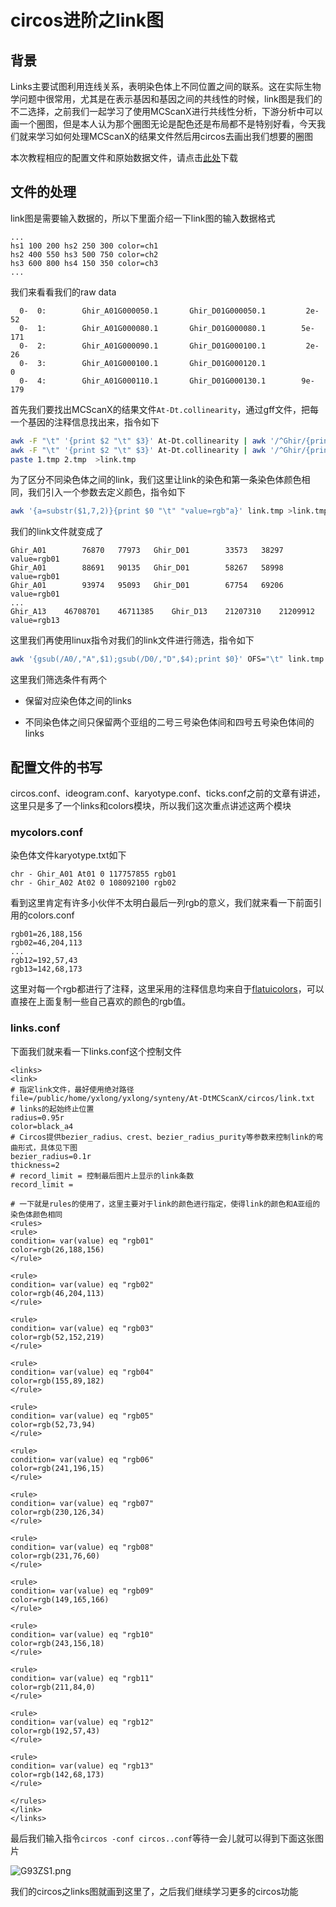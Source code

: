# circos进阶之link图

## 背景

Links主要试图利用连线关系，表明染色体上不同位置之间的联系。这在实际生物学问题中很常用，尤其是在表示基因和基因之间的共线性的时候，link图是我们的不二选择，之前我们一起学习了使用MCScanX进行共线性分析，下游分析中可以画一个圈图，但是本人认为那个圈图无论是配色还是布局都不是特别好看，今天我们就来学习如何处理MCScanX的结果文件然后用circos去画出我们想要的圈图

<!--more-->

本次教程相应的配置文件和原始数据文件，请点击[此处](https://github.com/yxlong-science/yxlong/archive/master.zip)下载

## 文件的处理

link图是需要输入数据的，所以下里面介绍一下link图的输入数据格式

```
...
hs1 100 200 hs2 250 300 color=ch1
hs2 400 550 hs3 500 750 color=ch2
hs3 600 800 hs4 150 350 color=ch3
...	
```

我们来看看我们的raw data

```
  0-  0:        Ghir_A01G000050.1       Ghir_D01G000050.1         2e-52
  0-  1:        Ghir_A01G000080.1       Ghir_D01G000080.1        5e-171
  0-  2:        Ghir_A01G000090.1       Ghir_D01G000100.1         2e-26
  0-  3:        Ghir_A01G000100.1       Ghir_D01G000120.1             0
  0-  4:        Ghir_A01G000110.1       Ghir_D01G000130.1        9e-179
```

首先我们要找出MCScanX的结果文件`At-Dt.collinearity`，通过gff文件，把每一个基因的注释信息找出来，指令如下

```bash
awk -F "\t" '{print $2 "\t" $3}' At-Dt.collinearity | awk '/^Ghir/{print $1}' | xargs -I {} grep {} ./At-Dt.gff | awk '{a=substr($2,1,8)}{print a "\t" $3 "\t" $4}' > 1.tmp
awk -F "\t" '{print $2 "\t" $3}' At-Dt.collinearity | awk '/^Ghir/{print $2}' | xargs -I {} grep {} ./At-Dt.gff | awk '{a=substr($2,1,8)}{print a "\t" $3 "\t" $4}' > 2.tmp
paste 1.tmp 2.tmp  >link.tmp
```

为了区分不同染色体之间的link，我们这里让link的染色和第一条染色体颜色相同，我们引入一个参数去定义颜色，指令如下

```bash
awk '{a=substr($1,7,2)}{print $0 "\t" "value=rgb"a}' link.tmp >link.tmp1
```

我们的link文件就变成了

```
Ghir_A01        76870   77973   Ghir_D01        33573   38297   value=rgb01
Ghir_A01        88691   90135   Ghir_D01        58267   58998   value=rgb01
Ghir_A01        93974   95093   Ghir_D01        67754   69206   value=rgb01
...
Ghir_A13	46708701	46711385	Ghir_D13	21207310	21209912	value=rgb13
```

这里我们再使用linux指令对我们的link文件进行筛选，指令如下

```bash
awk '{gsub(/A0/,"A",$1);gsub(/D0/,"D",$4);print $0}' OFS="\t" link.tmp|awk '{a=substr($1,7);b=substr($4,7);if(a==b){print $0}else if(a>=2&&a<=3&&b>=2&&b<=3){print $0}else if(a>=4&&a<=5&&b>=4&&b<=5){print $0}}'|awk '{gsub(/A([0-9])$/,"0&",$1);gsub(/D([0-9])$/,"0&",$4);print $0}' OFS="\t" |sed -e 's/0A/A0/g' -e 's/0D/D0/g' >link.txt
```

这里我们筛选条件有两个

+ 保留对应染色体之间的links

+ 不同染色体之间只保留两个亚组的二号三号染色体间和四号五号染色体间的links

## 配置文件的书写

circos.conf、ideogram.conf、karyotype.conf、ticks.conf之前的文章有讲述，这里只是多了一个links和colors模块，所以我们这次重点讲述这两个模块

### mycolors.conf

染色体文件karyotype.txt如下

```
chr - Ghir_A01 At01 0 117757855 rgb01
chr - Ghir_A02 At02 0 108092100 rgb02
```

看到这里肯定有许多小伙伴不太明白最后一列rgb的意义，我们就来看一下前面引用的colors.conf

```
rgb01=26,188,156
rgb02=46,204,113
...
rgb12=192,57,43
rgb13=142,68,173
```

这里对每一个rgb都进行了注释，这里采用的注释信息均来自于[flatuicolors](https://flatuicolors.com/palette/defo)，可以直接在上面复制一些自己喜欢的颜色的rgb值。

### links.conf

下面我们就来看一下links.conf这个控制文件

```
<links>
<link>
# 指定link文件，最好使用绝对路径
file=/public/home/yxlong/yxlong/synteny/At-DtMCScanX/circos/link.txt
# links的起始终止位置
radius=0.95r
color=black_a4
# Circos提供bezier_radius、crest、bezier_radius_purity等参数来控制link的弯曲形式，具体见下图
bezier_radius=0.1r
thickness=2
# record_limit = 控制最后图片上显示的link条数
record_limit = 

# 一下就是rules的使用了，这里主要对于link的颜色进行指定，使得link的颜色和A亚组的染色体颜色相同
<rules>
<rule>
condition= var(value) eq "rgb01"
color=rgb(26,188,156)
</rule>

<rule>
condition= var(value) eq "rgb02"
color=rgb(46,204,113)
</rule>

<rule>
condition= var(value) eq "rgb03"
color=rgb(52,152,219)
</rule>

<rule>
condition= var(value) eq "rgb04"
color=rgb(155,89,182)
</rule>

<rule>
condition= var(value) eq "rgb05"
color=rgb(52,73,94)
</rule>

<rule>
condition= var(value) eq "rgb06"
color=rgb(241,196,15)
</rule>

<rule>
condition= var(value) eq "rgb07"
color=rgb(230,126,34)
</rule>

<rule>
condition= var(value) eq "rgb08"
color=rgb(231,76,60)
</rule>

<rule>
condition= var(value) eq "rgb09"
color=rgb(149,165,166)
</rule>

<rule>
condition= var(value) eq "rgb10"
color=rgb(243,156,18)
</rule>

<rule>
condition= var(value) eq "rgb11"
color=rgb(211,84,0)
</rule>

<rule>
condition= var(value) eq "rgb12"
color=rgb(192,57,43)
</rule>

<rule>
condition= var(value) eq "rgb13"
color=rgb(142,68,173)
</rule>

</rules>
</link>
</links>
```

最后我们输入指令`circos -conf circos..conf`等待一会儿就可以得到下面这张图片

![G93ZS1.png](https://s1.ax1x.com/2020/03/26/G93ZS1.png)

我们的circos之links图就画到这里了，之后我们继续学习更多的circos功能